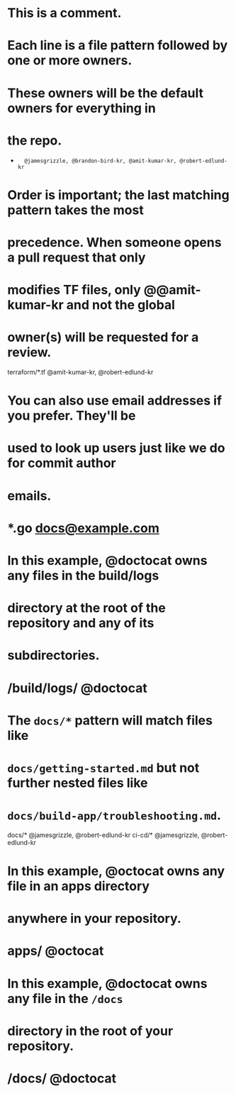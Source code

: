 # This is a comment.
# Each line is a file pattern followed by one or more owners.

# These owners will be the default owners for everything in
# the repo. 
*       @jamesgrizzle, @brandon-bird-kr, @amit-kumar-kr, @robert-edlund-kr

# Order is important; the last matching pattern takes the most
# precedence. When someone opens a pull request that only
# modifies TF files, only @@amit-kumar-kr and not the global
# owner(s) will be requested for a review.
 terraform/*.tf    @amit-kumar-kr, @robert-edlund-kr

# You can also use email addresses if you prefer. They'll be
# used to look up users just like we do for commit author
# emails.
# *.go docs@example.com

# In this example, @doctocat owns any files in the build/logs
# directory at the root of the repository and any of its
# subdirectories.
# /build/logs/ @doctocat

# The `docs/*` pattern will match files like
# `docs/getting-started.md` but not further nested files like
# `docs/build-app/troubleshooting.md`.
docs/*  @jamesgrizzle, @robert-edlund-kr
ci-cd/*  @jamesgrizzle, @robert-edlund-kr

# In this example, @octocat owns any file in an apps directory
# anywhere in your repository.
# apps/ @octocat

# In this example, @doctocat owns any file in the `/docs`
# directory in the root of your repository.
# /docs/ @doctocat